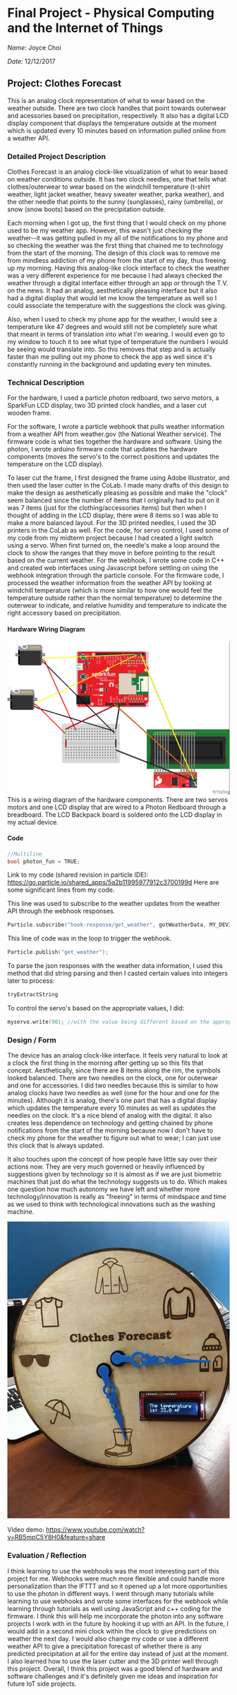 # Final Project - Physical Computing and the Internet of Things
*Name:*  Joyce Choi

*Date:* 12/12/2017

## Project:  Clothes Forecast
  This is an analog clock representation of what to wear based on the weather outside. There are two clock handles that point towards outerwear and acessories based on precipitation, respectively. It also has a digital LCD display component that displays the temperature outside at the moment which is updated every 10 minutes based on information pulled online from a weather API.

### Detailed Project Description
  Clothes Forecast is an analog clock-like visualization of what to wear based on weather conditions outside. It has two clock needles, one that tells what clothes/outerwear to wear based on the windchill temperature (t-shirt weather, light jacket weather, heavy sweater weather, parka weather), and the other needle that points to the sunny (sunglasses), rainy (umbrella), or snow (snow boots) based on the precipitation outside. 

  Each morning when I got up, the first thing that I would check on my phone used to be my weather app. However, this wasn't just checking the weather--it was getting pulled in my all of the notifications to my phone and so checking the weather was the first thing that chained me to technology from the start of the morning. The design of this clock was to remove me from mindless addiction of my phone from the start of my day, thus freeing up my morning. Having this analog-like clock interface to check the weather was a very different experience for me because I had always checked the weather through a digital interface either through an app or through the T.V. on the news. It had an analog, aesthetically pleasing interface but it also had a digital display that would let me know the temperature as well so I could associate the temperature with the suggestions the clock was giving.

  Also, when I used to check my phone app for the weather, I would see a temperature like 47 degrees and would still not be completely sure what that meant in terms of translation into what I'm wearing. I would even go to my window to touch it to see what type of temperature the numbers I would be seeing would translate into. So this removes that step and is actually faster than me pulling out my phone to check the app as well since it's constantly running in the background and updating every ten minutes.

### Technical Description
  For the hardware, I used a particle photon redboard, two servo motors, a SparkFun LCD display, two 3D printed clock handles, and a laser cut wooden frame. 
  
  For the software, I wrote a particle webhook that pulls weather information from a weather API from weather.gov (the National Weather service). The firmware code is what ties together the hardware and software. Using the photon, I wrote arduino firmware code that updates the hardware components (moves the servo's to the correct positions and updates the temperature on the LCD display).
  
  To laser cut the frame, I first designed the frame using Adobe Illustrator, and then used the laser cutter in the CoLab. I made many drafts of this design to make the design as aesthetically pleasing as possible and make the "clock" seem balanced since the number of items that I originally had to put on it was 7 items (just for the clothing/accessories items) but then when I thought of adding in the LCD display, there were 8 items so I was able to make a more balanced layout. For the 3D printed needles, I used the 3D printers in the CoLab as well. For the code, for servo control, I used some of my code from my midterm project because I had created a light switch using a servo. When first turned on, the needle's make a loop around the clock to show the ranges that they move in before pointing to the result based on the current weather. For the webhook, I wrote some code in C++ and created web interfaces using Javascript before settling on using the webhook integration through the particle console. For the firmware code, I processed the weather information from the weather API by looking at windchill temperature (which is more similar to how one would feel the temperature outside rather than the normal temperature) to determine the outerwear to indicate, and relative humidity and temperature to indicate the right accessory based on precipitation. 

#### Hardware Wiring Diagram

![Wiring Diagram](images/FinalProjectDiagram.jpg)
This is a wiring diagram of the hardware components. There are two servos motors and one LCD display that are wired to a Photon Redboard through a breadboard. The LCD Backpack board is soldered onto the LCD display in my actual device. 

#### Code
```c++
//Multiline
bool photon_fun = TRUE;
```
Link to my code (shared revision in particle IDE): https://go.particle.io/shared_apps/5a2b11995977912c3700199d
Here are some significant lines from my code. 

This line was used to subscribe to the weather updates from the weather API through the webhook responses.
```c++
Particle.subscribe("hook-response/get_weather", gotWeatherData, MY_DEVICES);
```
This line of code was in the loop to trigger the webhook.
```c++
Particle.publish("get_weather");
```
To parse the json responses with the weather data information, I used this method that did string parsing and then I casted certain values into integers later to process:
```c++
tryExtractString
```
To control the servo's based on the appropriate values, I did:
```c++
myservo.write(90); //with the value being different based on the appropriate output
```

### Design / Form
  The device has an analog clock-like interface. It feels very natural to look at a clock the first thing in the morning after getting up so this fits that concept. Aesthetically, since there are 8 items along the rim, the symbols looked balanced. There are two needles on the clock, one for outerwear and one for accessories. I did two needles because this is similar to how analog clocks have two needles as well (one for the hour and one for the minutes). Although it is analog, there's one part that has a digital display which updates the temperature every 10 minutes as well as updates the needles on the clock. It's a nice blend of analog with the digital. It also creates less dependence on technology and getting chained by phone notifications from the start of the morning because now I don't have to check my phone for the weather to figure out what to wear; I can just use this clock that is always updated. 
  
  It also touches upon the concept of how people have little say over their actions now. They are very much governed or heavily influenced by suggestions given by technology so it is almost as if we are just biometric machines that just do what the technology suggests us to do. Which makes one question how much autonomy we have left and whether more technology/innovation is really as "freeing" in terms of mindspace and time as we used to think with technological innovations such as the washing machine.

![Outer_enclosure](images/outer_enclosure.jpg)

Video demo:
https://www.youtube.com/watch?v=RB5mpC5Y8H0&feature=share


### Evaluation / Reflection
I think learning to use the webhooks was the most interesting part of this project for me. Webhooks were much more flexible and could handle more personalization than the IFTTT and so it opened up a lot more opportunities to use the photon in different ways. I went through many tutorials while learning to use webhooks and wrote some interfaces for the webhook while learning through tutorials as well using JavaScript and c++ coding for the firmware. I think this will help me incorporate the photon into any software projects I work with in the future by hooking it up with an API. In the future, I would add in a second mini clock within the clock to give predictions on weather the next day. I would also change my code or use a different weather API to give a precipitation forecast of whether there is any predicted precipitation at all for the entire day instead of just at the moment. I also learned how to use the laser cutter and the 3D printer well through this project. Overall, I think this project was a good blend of hardware and software challenges and it's definitely given me ideas and inspiration for future IoT side projects. 
